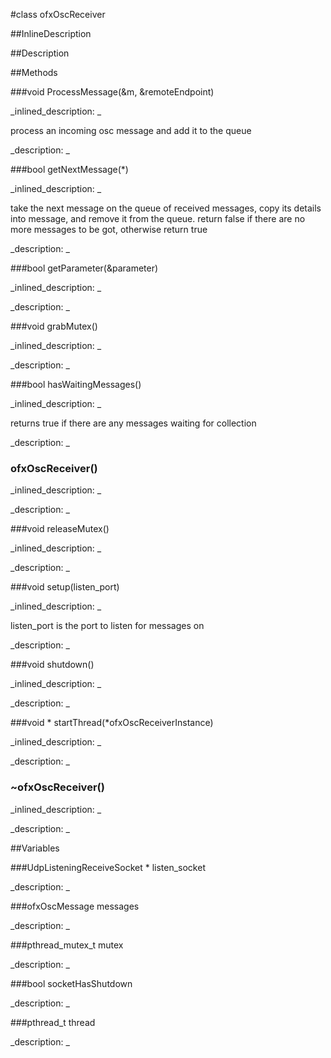 #class ofxOscReceiver


<!--
_visible: True_
_advanced: False_
_istemplated: False_
-->

##InlineDescription






##Description





##Methods



###void ProcessMessage(&m, &remoteEndpoint)

<!--
_syntax: ProcessMessage(&m, &remoteEndpoint)_
_name: ProcessMessage_
_returns: void_
_returns_description: _
_parameters: const osc::ReceivedMessage &m, const IpEndpointName &remoteEndpoint_
_access: protected_
_version_started: 007_
_version_deprecated: _
_summary: _
_constant: False_
_static: False_
_visible: True_
_advanced: False_
-->

_inlined_description: _

process an incoming osc message and add it to the queue 








_description: _








<!----------------------------------------------------------------------------->

###bool getNextMessage(*)

<!--
_syntax: getNextMessage(*)_
_name: getNextMessage_
_returns: bool_
_returns_description: _
_parameters: ofxOscMessage *_
_access: public_
_version_started: 007_
_version_deprecated: _
_summary: _
_constant: False_
_static: False_
_visible: True_
_advanced: False_
-->

_inlined_description: _


take the next message on the queue of received messages, copy its details into message, and remove it from the queue. return false if there are no more messages to be got, otherwise return true 







_description: _








<!----------------------------------------------------------------------------->

###bool getParameter(&parameter)

<!--
_syntax: getParameter(&parameter)_
_name: getParameter_
_returns: bool_
_returns_description: _
_parameters: ofAbstractParameter &parameter_
_access: public_
_version_started: 0.8.0_
_version_deprecated: _
_summary: _
_constant: False_
_static: False_
_visible: True_
_advanced: False_
-->

_inlined_description: _








_description: _








<!----------------------------------------------------------------------------->

###void grabMutex()

<!--
_syntax: grabMutex()_
_name: grabMutex_
_returns: void_
_returns_description: _
_parameters: _
_access: private_
_version_started: 007_
_version_deprecated: _
_summary: _
_constant: False_
_static: False_
_visible: True_
_advanced: False_
-->

_inlined_description: _








_description: _








<!----------------------------------------------------------------------------->

###bool hasWaitingMessages()

<!--
_syntax: hasWaitingMessages()_
_name: hasWaitingMessages_
_returns: bool_
_returns_description: _
_parameters: _
_access: public_
_version_started: 007_
_version_deprecated: _
_summary: _
_constant: False_
_static: False_
_visible: True_
_advanced: False_
-->

_inlined_description: _

returns true if there are any messages waiting for collection 








_description: _








<!----------------------------------------------------------------------------->

### ofxOscReceiver()

<!--
_syntax: ofxOscReceiver()_
_name: ofxOscReceiver_
_returns: _
_returns_description: _
_parameters: _
_access: public_
_version_started: 007_
_version_deprecated: _
_summary: _
_constant: False_
_static: False_
_visible: True_
_advanced: False_
-->

_inlined_description: _








_description: _








<!----------------------------------------------------------------------------->

###void releaseMutex()

<!--
_syntax: releaseMutex()_
_name: releaseMutex_
_returns: void_
_returns_description: _
_parameters: _
_access: private_
_version_started: 007_
_version_deprecated: _
_summary: _
_constant: False_
_static: False_
_visible: True_
_advanced: False_
-->

_inlined_description: _








_description: _








<!----------------------------------------------------------------------------->

###void setup(listen_port)

<!--
_syntax: setup(listen_port)_
_name: setup_
_returns: void_
_returns_description: _
_parameters: int listen_port_
_access: public_
_version_started: 007_
_version_deprecated: _
_summary: _
_constant: False_
_static: False_
_visible: True_
_advanced: False_
-->

_inlined_description: _

listen_port is the port to listen for messages on 








_description: _








<!----------------------------------------------------------------------------->

###void shutdown()

<!--
_syntax: shutdown()_
_name: shutdown_
_returns: void_
_returns_description: _
_parameters: _
_access: private_
_version_started: 007_
_version_deprecated: _
_summary: _
_constant: False_
_static: False_
_visible: True_
_advanced: False_
-->

_inlined_description: _








_description: _








<!----------------------------------------------------------------------------->

###void * startThread(*ofxOscReceiverInstance)

<!--
_syntax: startThread(*ofxOscReceiverInstance)_
_name: startThread_
_returns: void *_
_returns_description: _
_parameters: void *ofxOscReceiverInstance_
_access: private_
_version_started: 007_
_version_deprecated: _
_summary: _
_constant: False_
_static: True_
_visible: True_
_advanced: False_
-->

_inlined_description: _








_description: _








<!----------------------------------------------------------------------------->

### ~ofxOscReceiver()

<!--
_syntax: ~ofxOscReceiver()_
_name: ~ofxOscReceiver_
_returns: _
_returns_description: _
_parameters: _
_access: public_
_version_started: 007_
_version_deprecated: _
_summary: _
_constant: False_
_static: False_
_visible: True_
_advanced: False_
-->

_inlined_description: _








_description: _








<!----------------------------------------------------------------------------->

##Variables



###UdpListeningReceiveSocket * listen_socket

<!--
_name: listen_socket_
_type: UdpListeningReceiveSocket *_
_access: private_
_version_started: 007_
_version_deprecated: _
_summary: _
_visible: True_
_constant: True_
_advanced: False_
-->

_description: _








<!----------------------------------------------------------------------------->

###ofxOscMessage messages

<!--
_name: messages_
_type: ofxOscMessage_
_access: private_
_version_started: 007_
_version_deprecated: _
_summary: _
_visible: True_
_constant: True_
_advanced: False_
-->

_description: _








<!----------------------------------------------------------------------------->

###pthread_mutex_t mutex

<!--
_name: mutex_
_type: pthread_mutex_t_
_access: private_
_version_started: 007_
_version_deprecated: _
_summary: _
_visible: True_
_constant: True_
_advanced: False_
-->

_description: _








<!----------------------------------------------------------------------------->

###bool socketHasShutdown

<!--
_name: socketHasShutdown_
_type: bool_
_access: private_
_version_started: 007_
_version_deprecated: _
_summary: _
_visible: True_
_constant: True_
_advanced: False_
-->

_description: _








<!----------------------------------------------------------------------------->

###pthread_t thread

<!--
_name: thread_
_type: pthread_t_
_access: private_
_version_started: 007_
_version_deprecated: _
_summary: _
_visible: True_
_constant: True_
_advanced: False_
-->

_description: _








<!----------------------------------------------------------------------------->

